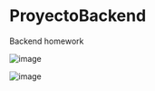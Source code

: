 # ProyectoBackend
Backend homework

![image](https://github.com/user-attachments/assets/b5964727-cf7b-4b6c-8fcf-66b8f073476b)

![image](https://github.com/user-attachments/assets/7947a45a-9532-41f6-a23f-f335cd019856)
